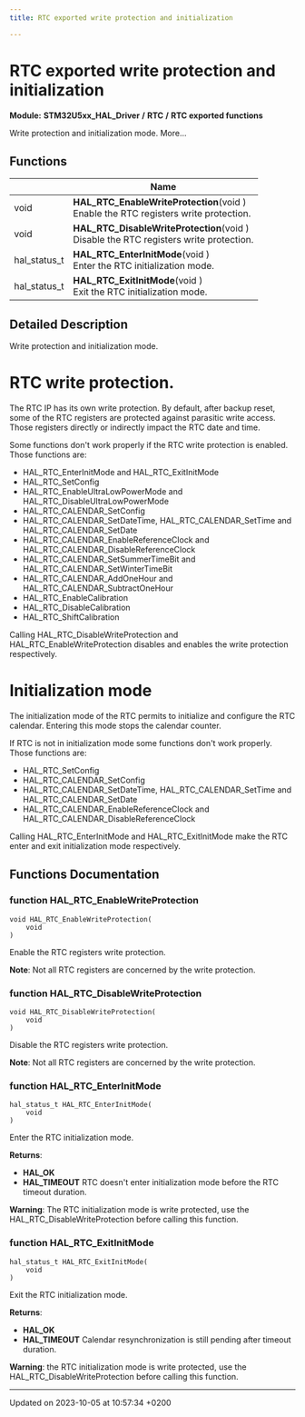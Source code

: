 ```yaml
---
title: RTC exported write protection and initialization

---
```


# RTC exported write protection and initialization

**Module:** **STM32U5xx_HAL_Driver** **/** **RTC** **/** **RTC exported functions**

Write protection and initialization mode.  More...

## Functions

|                | Name           |
| -------------- | -------------- |
| void | **HAL_RTC_EnableWriteProtection**(void )<br/>Enable the RTC registers write protection.  |
| void | **HAL_RTC_DisableWriteProtection**(void )<br/>Disable the RTC registers write protection.  |
| hal_status_t | **HAL_RTC_EnterInitMode**(void )<br/>Enter the RTC initialization mode.  |
| hal_status_t | **HAL_RTC_ExitInitMode**(void )<br/>Exit the RTC initialization mode.  |

## Detailed Description

Write protection and initialization mode. 


# RTC write protection.

The RTC IP has its own write protection. By default, after backup reset, some of the RTC registers are protected against parasitic write access. Those registers directly or indirectly impact the RTC date and time.

Some functions don't work properly if the RTC write protection is enabled. Those functions are:

* HAL_RTC_EnterInitMode and HAL_RTC_ExitInitMode
* HAL_RTC_SetConfig
* HAL_RTC_EnableUltraLowPowerMode and HAL_RTC_DisableUltraLowPowerMode
* HAL_RTC_CALENDAR_SetConfig
* HAL_RTC_CALENDAR_SetDateTime, HAL_RTC_CALENDAR_SetTime and HAL_RTC_CALENDAR_SetDate
* HAL_RTC_CALENDAR_EnableReferenceClock and HAL_RTC_CALENDAR_DisableReferenceClock
* HAL_RTC_CALENDAR_SetSummerTimeBit and HAL_RTC_CALENDAR_SetWinterTimeBit
* HAL_RTC_CALENDAR_AddOneHour and HAL_RTC_CALENDAR_SubtractOneHour
* HAL_RTC_EnableCalibration
* HAL_RTC_DisableCalibration
* HAL_RTC_ShiftCalibration

Calling HAL_RTC_DisableWriteProtection and HAL_RTC_EnableWriteProtection disables and enables the write protection respectively.


# Initialization mode

The initialization mode of the RTC permits to initialize and configure the RTC calendar. Entering this mode stops the calendar counter.

If RTC is not in initialization mode some functions don't work properly. Those functions are:

* HAL_RTC_SetConfig
* HAL_RTC_CALENDAR_SetConfig
* HAL_RTC_CALENDAR_SetDateTime, HAL_RTC_CALENDAR_SetTime and HAL_RTC_CALENDAR_SetDate
* HAL_RTC_CALENDAR_EnableReferenceClock and HAL_RTC_CALENDAR_DisableReferenceClock

Calling HAL_RTC_EnterInitMode and HAL_RTC_ExitInitMode make the RTC enter and exit initialization mode respectively. 


## Functions Documentation

### function HAL_RTC_EnableWriteProtection

```
void HAL_RTC_EnableWriteProtection(
    void 
)
```

Enable the RTC registers write protection. 

**Note**: Not all RTC registers are concerned by the write protection. 

### function HAL_RTC_DisableWriteProtection

```
void HAL_RTC_DisableWriteProtection(
    void 
)
```

Disable the RTC registers write protection. 

**Note**: Not all RTC registers are concerned by the write protection. 

### function HAL_RTC_EnterInitMode

```
hal_status_t HAL_RTC_EnterInitMode(
    void 
)
```

Enter the RTC initialization mode. 

**Returns**:

  * **HAL_OK** 
  * **HAL_TIMEOUT** RTC doesn't enter initialization mode before the RTC timeout duration. 


**Warning**: The RTC initialization mode is write protected, use the HAL_RTC_DisableWriteProtection before calling this function. 

### function HAL_RTC_ExitInitMode

```
hal_status_t HAL_RTC_ExitInitMode(
    void 
)
```

Exit the RTC initialization mode. 

**Returns**:

  * **HAL_OK** 
  * **HAL_TIMEOUT** Calendar resynchronization is still pending after timeout duration. 


**Warning**: the RTC initialization mode is write protected, use the HAL_RTC_DisableWriteProtection before calling this function. 





-------------------------------

Updated on 2023-10-05 at 10:57:34 +0200